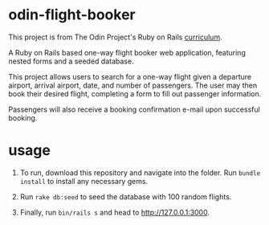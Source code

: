 # odin-flight-booker

This project is from The Odin Project's Ruby on Rails [curriculum](https://www.theodinproject.com/lessons/ruby-on-rails-flight-booker).

A Ruby on Rails based one-way flight booker web application, featuring nested forms and a seeded database.

This project allows users to search for a one-way flight given a departure airport, arrival airport, date, and number of passengers. The user may then book their desired flight, completing a form to fill out passenger information.

Passengers will also receive a booking confirmation e-mail upon successful booking.

# usage

1. To run, download this repository and navigate into the folder. Run `bundle install` to install any necessary gems.

2. Run `rake db:seed` to seed the database with 100 random flights.

3. Finally, run `bin/rails s` and head to http://127.0.0.1:3000.